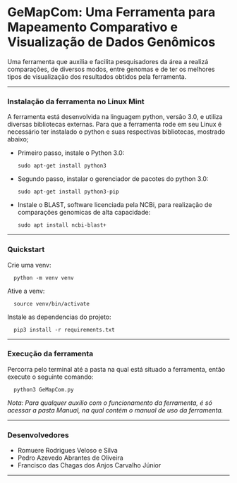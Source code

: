 # GeMapCom: Uma Ferramenta para Mapeamento Comparativo e Visualização de Dados Genômicos

Uma ferramenta que auxilia e facilita pesquisadores da área a realizá comparações, de diversos modos, entre genomas e de ter os melhores tipos de visualização dos resultados obtidos pela ferramenta.

-----

### Instalação da ferramenta no Linux Mint

A ferramenta está desenvolvida na linguagem python, versão 3.0, e utiliza diversas bibliotecas externas. Para que a ferramenta rode em seu Linux é necessário ter instalado o python e suas respectivas bibliotecas, mostrado abaixo;

 - Primeiro passo, instale o Python 3.0:

       sudo apt-get install python3

 - Segundo passo, instalar o gerenciador de pacotes do python 3.0:

       sudo apt-get install python3-pip

 - Instale o BLAST, software licenciada pela NCBi, para realização de comparações genomicas de alta capacidade:

       sudo apt install ncbi-blast+

-------

### Quickstart

Crie uma venv:

      python -m venv venv

Ative a venv:

      source venv/bin/activate

Instale as dependencias do projeto:

      pip3 install -r requirements.txt

-------

### Execução da ferramenta

Percorra pelo terminal até a pasta na qual está situado a ferramenta, então execute o seguinte comando:

      python3 GeMapCom.py

*Nota: Para qualquer auxílio com o funcionamento da ferramenta, é só acessar a pasta Manual, na qual contém o manual de uso da ferramenta.*

-------

### Desenvolvedores

 - Romuere Rodrigues Veloso e Silva
 - Pedro Azevedo Abrantes de Oliveira
 - Francisco das Chagas dos Anjos Carvalho Júnior

-------
